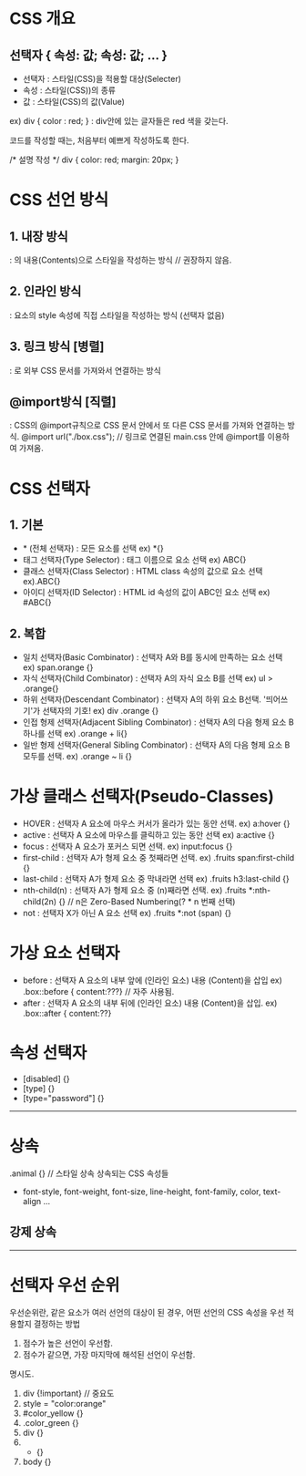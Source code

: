 # CSS 개요

## 선택자 { 속성: 값; 속성: 값; ... }
- 선택자 : 스타일(CSS)을 적용할 대상(Selecter)
- 속성 : 스타일(CSS))의 종류
- 값 : 스타일(CSS)의 값(Value)

ex) div { color : red; } 
: div안에 있는 글자들은 red 색을 갖는다.

코드를 작성할 때는, 처음부터 예쁘게 작성하도록 한다.

/* 설명 작성 */
div {
  color: red;
  margin: 20px;
}


# CSS 선언 방식 

## 1. 내장 방식
: <style></style>의 내용(Contents)으로 스타일을 작성하는 방식
// 권장하지 않음.

## 2. 인라인 방식
: 요소의 style 속성에 직접 스타일을 작성하는 방식 (선택자 없음)

## 3. 링크 방식 [병렬]
: <link />로 외부 CSS 문서를 가져와서 연결하는 방식

## @import방식 [직렬]
: CSS의 @import규칙으로 CSS 문서 안에서 또 다른 CSS 문서를 가져와 연결하는 방식.
@import url("./box.css");
// 링크로 연결된 main.css 안에 @import를 이용하여 가져옴.

# CSS 선택자

## 1. 기본
- \* (전체 선택자) : 모든 요소를 선택 ex) \*{}
- 태그 선택자(Type Selector) : 태그 이름으로 요소 선택 ex) ABC{}
- 클래스 선택자(Class Selector) : HTML class 속성의 값으로 요소 선택 ex).ABC{}
- 아이디 선택자(ID Selector) : HTML id 속성의 값이 ABC인 요소 선택 ex) #ABC{}

## 2. 복합
- 일치 선택자(Basic Combinator) : 선택자 A와 B를 동시에 만족하는 요소 선택 
ex) span.orange {}
- 자식 선택자(Child Combinator) : 선택자 A의 자식 요소 B를 선택
ex) ul > .orange{}
- 하위 선택자(Descendant Combinator) : 선택자 A의 하위 요소 B선택. '띄어쓰기'가 선택자의 기호!
ex) div .orange {}
- 인접 형제 선택자(Adjacent Sibling Combinator) : 선택자 A의 다음 형제 요소 B 하나를 선택
ex) .orange + li{}
- 일반 형제 선택자(General Sibling Combinator) : 선택자 A의 다음 형제 요소 B 모두를 선택.
ex) .orange ~ li {}

# 가상 클래스 선택자(Pseudo-Classes)
- HOVER : 선택자 A 요소에 마우스 커서가 올라가 있는 동안 선택.
ex) a:hover {}
- active : 선택자 A 요소에 마우스를 클릭하고 있는 동안 선택
ex) a:active {}
- focus : 선택자 A 요소가 포커스 되면 선택.
ex) input:focus {}
- first-child : 선택자 A가 형제 요소 중 첫째라면 선택.
ex) .fruits span:first-child {}
- last-child : 선택자 A가 형제 요소 중 막내라면 선택
ex) .fruits h3:last-child {}
- nth-child(n) : 선택자 A가 형제 요소 중 (n)째라면 선택.
ex) .fruits *:nth-child(2n) {} // n은 Zero-Based Numbering(? * n 번째 선택)
- not : 선택자 X가 아닌 A 요소 선택
ex) .fruits *:not (span) {} 

# 가상 요소 선택자 
- before : 선택자 A 요소의 내부 앞에 (인라인 요소) 내용 (Content)을 삽입
ex) .box::before { content:???} // 자주 사용됨. 
- after : 선택자 A 요소의 내부 뒤에 (인라인 요소) 내용 (Content)을 삽입.
ex) .box::after { content:??}

# 속성 선택자
- [disabled] {}
- [type] {}
- [type="password"] {}


------------------------------------

# 상속 
.animal {} // 스타일 상속
상속되는 CSS 속성들 
- font-style, font-weight, font-size, line-height, font-family, color, text-align ...

## 강제 상속

------------------------------------

# 선택자 우선 순위
우선순위란, 같은 요소가 여러 선언의 대상이 된 경우, 어떤 선언의 CSS 속성을 우선 적용할지 결정하는 방법
1. 점수가 높은 선언이 우선함.
2. 점수가 같으면, 가장 마지막에 해석된 선언이 우선함.

명시도.
1. div {!important} // 중요도
2. style = "color:orange"  
3. #color_yellow {}
4. .color_green {}
5. div {}
6. * {}
7. body {} 

